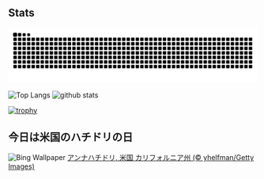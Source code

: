 ## Stats
<picture>
  <source media="(prefers-color-scheme: dark)" srcset="https://raw.githubusercontent.com/ba230t/ba230t/output/github-contribution-grid-snake-dark.svg">
  <source media="(prefers-color-scheme: light)" srcset="https://raw.githubusercontent.com/ba230t/ba230t/output/github-contribution-grid-snake.svg">
  <img alt="github contribution grid snake animation" src="https://raw.githubusercontent.com/ba230t/ba230t/output/github-contribution-grid-snake.svg">
</picture>

<p align="left">
  <img alt="Top Langs" height="150px" src="https://github-readme-stats.vercel.app/api/top-langs/?username=ba230t&layout=compact&theme=transparent" />
  <img alt="github stats" height="150px" src="https://github-readme-stats.vercel.app/api?username=ba230t&theme=transparent" />
</p>

[![trophy](https://github-profile-trophy.vercel.app/?username=ba230t&theme=transparent&column=7)](https://github.com/ryo-ma/github-profile-trophy)


<!-- Bing Wallpaper Start -->
## 今日は米国のハチドリの日
![Bing Wallpaper](https://www.bing.com/th?id=OHR.SantaCruzHummer_JA-JP9857439185_1920x1080.jpg&rf=LaDigue_1920x1080.jpg&pid=hp)
[アンナハチドリ, 米国 カリフォルニア州 (© yhelfman/Getty Images)](https://www.bing.com/search?q=%E3%82%A2%E3%83%B3%E3%83%8A%E3%83%8F%E3%83%81%E3%83%89%E3%83%AA&form=hpcapt&filters=HpDate%3a%2220240906_1500%22)
<!-- Bing Wallpaper End -->

